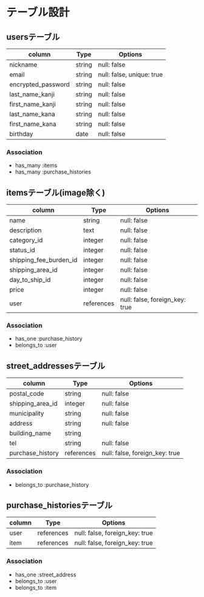 # テーブル設計

## usersテーブル
| column             | Type   | Options                   |
| ------------------ | ------ | ------------------------- |
| nickname           | string | null: false               |
| email              | string | null: false, unique: true |
| encrypted_password | string | null: false               |
| last_name_kanji    | string | null: false               |
| first_name_kanji   | string | null: false               |
| last_name_kana     | string | null: false               |
| first_name_kana    | string | null: false               |
| birthday           | date   | null: false               |

### Association
- has_many :items
- has_many :purchase_histories


## itemsテーブル(image除く)
| column                 | Type       | Options                        |
| ---------------------- | -----------| ------------------------------ |
| name                   | string     | null: false                    |
| description            | text       | null: false                    |
| category_id            | integer    | null: false                    |
| status_id              | integer    | null: false                    |
| shipping_fee_burden_id | integer    | null: false                    |
| shipping_area_id       | integer    | null: false                    |
| day_to_ship_id         | integer    | null: false                    |
| price                  | integer    | null: false                    |
| user                   | references | null: false, foreign_key: true |

### Association
- has_one :purchase_history
- belongs_to :user


## street_addressesテーブル
| column           | Type       | Options                        |
| ---------------- | ---------- | ------------------------------ |
| postal_code      | string     | null: false                    |
| shipping_area_id | integer    | null: false                    |
| municipality     | string     | null: false                    |
| address          | string     | null: false                    |
| building_name    | string     |                                |
| tel              | string     | null: false                    |
| purchase_history | references | null: false, foreign_key: true |

### Association
- belongs_to :purchase_history


## purchase_historiesテーブル
| column | Type       | Options                        |
| ------ | ---------- | ------------------------------ |
| user   | references | null: false, foreign_key: true |
| item   | references | null: false, foreign_key: true |

### Association
- has_one :street_address
- belongs_to :user
- belongs_to :item